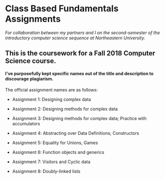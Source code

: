 # Class Based Fundamentals Assignments
*For collaboration between my partners and I on the second-semester of the introductory computer science sequence at Northeastern University.*

## This is the coursework for a Fall 2018 Computer Science course.

#### I've purposefully kept specific names out of the title and description to discourage plagiarism.

The official assignment names are as follows:

* Assignment 1: Designing complex data

* Assignment 2: Designing methods for complex data

* Assignment 3: Designing methods for complex data; Practice with accumulators

* Assignment 4: Abstracting over Data Definitions; Constructors

* Assignment 5: Equality for Unions, Games

* Assignment 6: Function objects and generics

* Assignment 7: Visitors and Cyclic data

* Assignment 8: Doubly-linked lists
